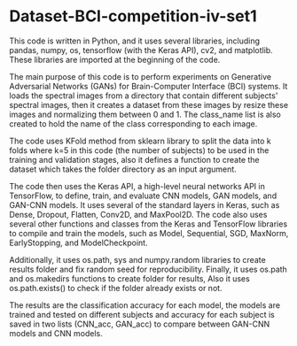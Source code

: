 # Dataset-BCI-competition-iv-set1
This code is written in Python, and it uses several libraries, including pandas, numpy, os, tensorflow (with the Keras API), cv2, and matplotlib. These libraries are imported at the beginning of the code.

The main purpose of this code is to perform experiments on Generative Adversarial Networks (GANs) for Brain-Computer Interface (BCI) systems. It loads the spectral images from a directory that contain different subjects' spectral images, then it creates a dataset from these images by resize these images and normalizing them between 0 and 1. The class_name list is also created to hold the name of the class corresponding to each image.

The code uses KFold method from sklearn library to split the data into k folds where k=5 in this code (the number of subjects) to be used in the training and validation stages, also it defines a function to create the dataset which takes the folder directory as an input argument.

The code then uses the Keras API, a high-level neural networks API in TensorFlow, to define, train, and evaluate CNN models, GAN models, and GAN-CNN models. It uses several of the standard layers in Keras, such as Dense, Dropout, Flatten, Conv2D, and MaxPool2D. The code also uses several other functions and classes from the Keras and TensorFlow libraries to compile and train the models, such as Model, Sequential, SGD, MaxNorm, EarlyStopping, and ModelCheckpoint.

Additionally, it uses os.path, sys and numpy.random libraries to create results folder and fix random seed for reproducibility. Finally, it uses os.path and os.makedirs functions to create folder for results, Also it uses os.path.exists() to check if the folder already exists or not.

The results are the classification accuracy for each model, the models are trained and tested on different subjects and accuracy for each subject is saved in two lists (CNN_acc, GAN_acc) to compare between GAN-CNN models and CNN models.
